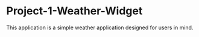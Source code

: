 # Project-1-Weather-Widget
This application is a simple weather application designed for users in mind.
